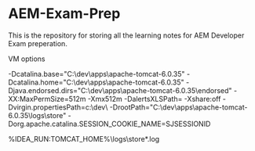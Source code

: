 # AEM-Exam-Prep

This is the repository for storing all the learning notes for AEM Developer Exam preperation.


VM options

-Dcatalina.base="C:\dev\apps\apache-tomcat-6.0.35"
-Dcatalina.home="C:\dev\apps\apache-tomcat-6.0.35"
-Djava.endorsed.dirs="C:\dev\apps\apache-tomcat-6.0.35\endorsed"
-XX:MaxPermSize=512m
-Xmx512m
-DalertsXLSPath=
-Xshare:off
-Dvirgin.propertiesPath=c:\\dev\\
-DrootPath="C:\dev\apps\apache-tomcat-6.0.35\logs\store"
-Dorg.apache.catalina.SESSION_COOKIE_NAME=SJSESSIONID


%IDEA_RUN:TOMCAT_HOME%\logs\store\*.log
